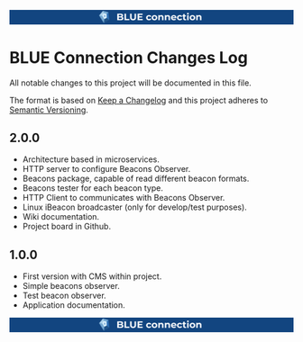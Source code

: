 ![header](doc/images/generals/header.png)

# BLUE Connection Changes Log

All notable changes to this project will be documented in this file.

The format is based on [Keep a Changelog](http://keepachangelog.com/) and this project adheres to [Semantic Versioning](http://semver.org/).

## 2.0.0

* Architecture based in microservices.
* HTTP server to configure Beacons Observer.
* Beacons package, capable of read different beacon formats.
* Beacons tester for each beacon type.
* HTTP Client to communicates with Beacons Observer.
* Linux iBeacon broadcaster (only for develop/test purposes).
* Wiki documentation.
* Project board in Github.

## 1.0.0

* First version with CMS within project.
* Simple beacons observer.
* Test beacon observer.
* Application documentation.

![footer](doc/images/generals/footer.png)
